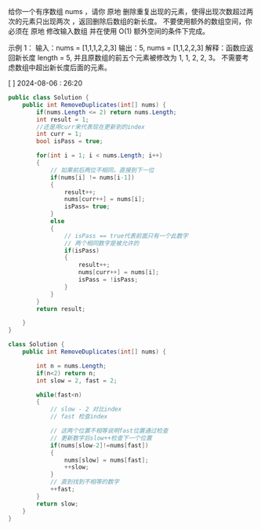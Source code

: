 给你一个有序数组 nums ，请你 原地 删除重复出现的元素，使得出现次数超过两次的元素只出现两次 ，返回删除后数组的新长度。
不要使用额外的数组空间，你必须在 原地 修改输入数组 并在使用 O(1) 额外空间的条件下完成。

示例 1：
输入：nums = [1,1,1,2,2,3]
输出：5, nums = [1,1,2,2,3]
解释：函数应返回新长度 length = 5, 并且原数组的前五个元素被修改为 1, 1, 2, 2, 3。 不需要考虑数组中超出新长度后面的元素。

[ ] 2024-08-06 : 26:20



```c#
public class Solution {
    public int RemoveDuplicates(int[] nums) {
        if(nums.Length <= 2) return nums.Length;
        int result = 1;
        //还是用curr来代表现在更新到的index
        int curr = 1;
        bool isPass = true;

        for(int i = 1; i < nums.Length; i++)
        {
            // 如果前后两位不相同，直接到下一位
            if(nums[i] != nums[i-1])
            {
                result++;
                nums[curr++] = nums[i];
                isPass= true;
            }
            else
            {
                // isPass == true代表前面只有一个此数字
                // 两个相同数字是被允许的
                if(isPass)
                {
                    result++;
                    nums[curr++] = nums[i];
                    isPass = !isPass;
                }
            }
        }
        return result;

    }
}
```

```c#
class Solution {
    public int RemoveDuplicates(int[] nums) {

        int n = nums.Length;
        if(n<2) return n;
        int slow = 2, fast = 2;

        while(fast<n)
        {
            // slow - 2 对比index
            // fast 检查index

            // 这两个位置不相等说明fast位置通过检查
            // 更新数字后slow++检查下一个位置
            if(nums[slow-2]!=nums[fast])
            {
                nums[slow] = nums[fast];
                ++slow;
            }
            // 直到找到不相等的数字
            ++fast;
        }
        return slow;
    }
}
```

